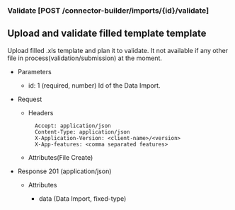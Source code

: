 ### Validate [POST /connector-builder/imports/{id}/validate]

## Upload and validate filled template template
Upload filled .xls template and plan it to validate. It not available if any other file in process(validation/submission) at the moment.  

+ Parameters
    + id: 1 (required, number) 
        Id of the Data Import.

+ Request
    + Headers

            Accept: application/json
            Content-Type: application/json
            X-Application-Version: <client-name>/<version>
            X-App-features: <comma separated features>
          
    + Attributes(File Create)

+ Response 201 (application/json)

    + Attributes
        
        + data (Data Import, fixed-type)

<!-- include(../../error_responses.md) -->
